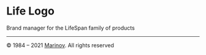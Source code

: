 # Life Logo

Brand manager for the LifeSpan family of products

---

© 1984 – 2021 [Marinov](http://marinov.ml "Marinov"). All rights reserved

